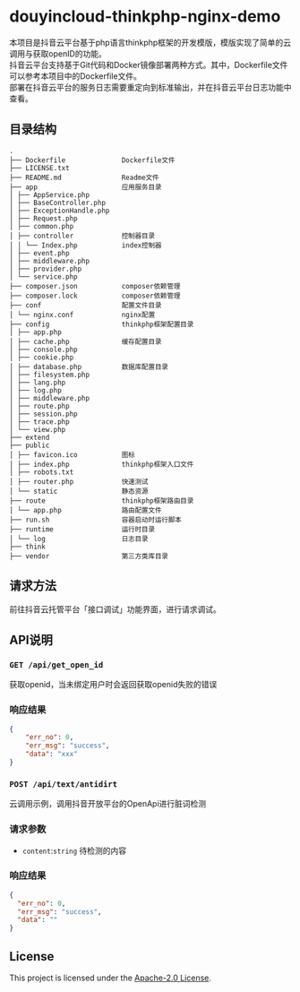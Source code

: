 # douyincloud-thinkphp-nginx-demo
本项目是抖音云平台基于php语言thinkphp框架的开发模版，模版实现了简单的云调用与获取openID的功能。\
抖音云平台支持基于Git代码和Docker镜像部署两种方式。其中，Dockerfile文件可以参考本项目中的Dockerfile文件。\
部署在抖音云平台的服务日志需要重定向到标准输出，并在抖音云平台日志功能中查看。
## 目录结构
~~~
.
├── Dockerfile              Dockerfile文件
├── LICENSE.txt
├── README.md               Readme文件
├── app                     应用服务目录
│ ├── AppService.php          
│ ├── BaseController.php
│ ├── ExceptionHandle.php
│ ├── Request.php
│ ├── common.php
│ ├── controller            控制器目录
│ │ └── Index.php           index控制器
│ ├── event.php
│ ├── middleware.php
│ ├── provider.php
│ └── service.php
├── composer.json           composer依赖管理
├── composer.lock           composer依赖管理
├── conf                    配置文件目录
│ └── nginx.conf            nginx配置
├── config                  thinkphp框架配置目录
│ ├── app.php
│ ├── cache.php             缓存配置目录
│ ├── console.php
│ ├── cookie.php
│ ├── database.php          数据库配置目录
│ ├── filesystem.php
│ ├── lang.php
│ ├── log.php
│ ├── middleware.php
│ ├── route.php
│ ├── session.php
│ ├── trace.php
│ └── view.php
├── extend
├── public                  
│ ├── favicon.ico           图标
│ ├── index.php             thinkphp框架入口文件
│ ├── robots.txt
│ ├── router.php            快速测试
│ └── static                静态资源
├── route                   thinkphp框架路由目录
│ └── app.php               路由配置文件
├── run.sh                  容器启动时运行脚本
├── runtime                 运行时目录
│ └── log                   日志目录
├── think
├── vendor                  第三方类库目录

~~~

## 请求方法
前往抖音云托管平台「接口调试」功能界面，进行请求调试。

## API说明
### `GET /api/get_open_id`
获取openid，当未绑定用户时会返回获取openid失败的错误


### 响应结果
```json
{
    "err_no": 0,
    "err_msg": "success",
    "data": "xxx"
}
```

### `POST /api/text/antidirt`
云调用示例，调用抖音开放平台的OpenApi进行脏词检测

### 请求参数
- `content`:`string` 待检测的内容

### 响应结果
```json
{
  "err_no": 0,
  "err_msg": "success",
  "data": ""
}
```

## License

This project is licensed under the [Apache-2.0 License](LICENSE).
